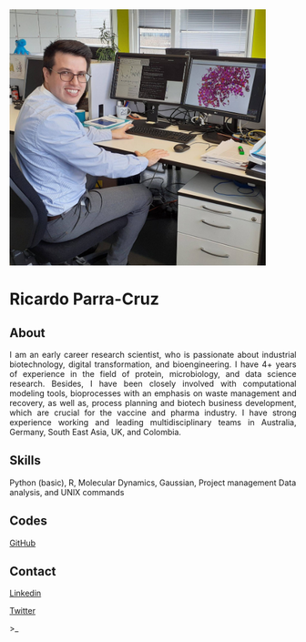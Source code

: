 <html >
<head>
  <meta charset="UTF-8">
  <meta name="viewport" content="width=device-width, initial-scale=1.0">
  <title>Ricardo's webpage </title>
  <link href="https://fonts.googleapis.com/css?family=Ubuntu|VT323&display=swap" rel="stylesheet">
  <link rel="stylesheet" href="css/style.css">
</head>
<body>
  <img src="89206458_10157875734315336_7512461648305586176_o.jpg" alt="Simply Easy Learning" width="450"
         height="450">
  <h1>Ricardo Parra-Cruz</h1>
  <h2>About</h2>
  <p align="justify">
I am an early career research scientist, who is passionate about industrial biotechnology, digital
transformation, and bioengineering. I have 4+ years of experience in the field of protein,
microbiology, and data science research. Besides, I have been closely involved with computational
modeling tools, bioprocesses with an emphasis on waste management and recovery, as well as,
process planning and biotech business development, which are crucial for the vaccine and pharma
industry. I have strong experience working and leading multidisciplinary teams in Australia,
Germany, South East Asia, UK, and Colombia.
  </p>
   <h2>Skills</h2>
  <p>Python (basic), R, Molecular Dynamics, Gaussian, Project management Data analysis, and UNIX commands</p>
   <h2>Codes</h2>
  <p><a href="https://github.com/ricardoparra747" target="_blank">GitHub</a></p>
  <h2>Contact</h2>
  <p><a href="https://www.linkedin.com/in/ricardo-andr%C3%A9s-parra-cruz-phd-a7265247/" target="_blank">Linkedin</a></p>
  <p><a href="https://www.https://twitter.com/ricardo_parrac?lang=en/" target="_blank">Twitter</a></p>
  <p id="command-prompt">>_</p>
</body>
</html>
